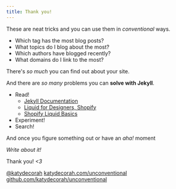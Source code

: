 ```yaml
---
title: Thank you!
---
```



These are neat tricks and you can use them in *conventional* ways.

<!--*-->

* Which tag has the most blog posts?
* What topics do I blog about the most?
* Which authors have blogged recently?
* What domains do I link to the most?

<!--*-->

There's *so much* you can find out about your site.

<!--*-->

And there are *so many* problems you can **solve with Jekyll**.

<!--*-->

* Read!
  + [Jekyll Documentation](http://jekyllrb.com/docs/home/)
  + [Liquid for Designers, Shopify](https://github.com/Shopify/liquid/wiki/liquid-for-designers)
  + [Shopify Liquid Basics](https://docs.shopify.com/themes/liquid)
* Experiment!
* Search!

<!--*-->

And once you figure something out or have an *aha!* moment

<!--*-->

*Write about it!*

<!--*-->

Thank you! *<3*

[@katydecorah](https://twitter.com/katydecorah)
[katydecorah.com/unconventional](http://katydecorah.com/unconventional)
[github.com/katydecorah/unconventional](http://katydecorah.com/unconventional)

